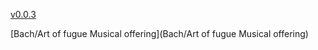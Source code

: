 [v0.0.3](https://github.com/littleflute/m39/edit/master/README.md)

[Bach/Art of fugue Musical offering](Bach/Art of fugue Musical offering)
